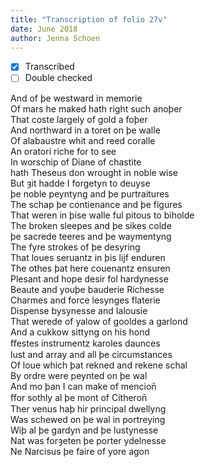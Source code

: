 ```yaml
---
title: "Transcription of folio 27v"
date: June 2018
author: Jenna Schoen
---
```

- [X] Transcribed
- [ ] Double checked

And of þe westward in memorie  
Of mars he maked hath right such anoþer  
That coste largely of gold a foþer  
And northward in a toret on þe walle  
Of alabaustre whit and reed coralle  
An oratori riche for to see  
In worschip of Diane of chastite  
hath Theseus don wrought in noble wise  
But ȝit hadde I forgetyn to deuyse  
þe noble peyntyng and þe purtraitures  
The schap þe contienance and þe figures  
That weren in þise walle ful pitous to biholde  
The broken sleepes and þe sikes colde  
þe sacrede teeres and þe waymentyng  
The fyre strokes of þe desyring  
That loues seruantz in þis lijf enduren  
The othes þat here couenantz ensuren  
Plesant and hope desir fol hardynesse  
Beaute and youþe bauderie Richesse  
Charmes and force lesynges flaterie  
Dispense bysynesse and Ialousie  
That werede of yalow of gooldes a garlond  
And a cukkow sittyng on his hond  
ﬀestes instrumentz karoles daunces  
lust and array and all þe circumstances  
Of loue which þat rekned and rekene schal  
By ordre were peynted on þe wal  
And mo þan I can make of mencion̄  
ﬀor sothly al þe mont of Citheron̄  
Ther venus haþ hir principal dwellyng  
Was schewed on þe wal in portreying  
Wiþ al þe gardyn and þe lustynesse  
Nat was forȝeten þe porter ydelnesse  
Ne Narcisus þe faire of yore agon  
